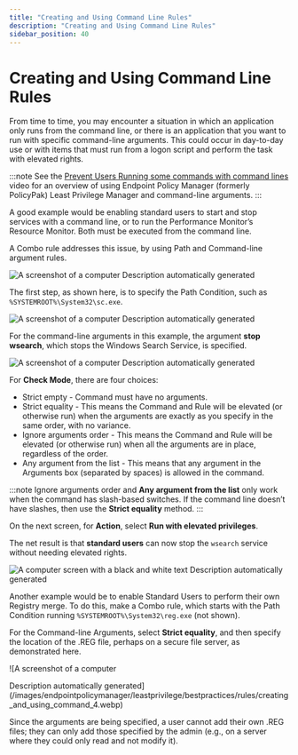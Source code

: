 ```yaml
---
title: "Creating and Using Command Line Rules"
description: "Creating and Using Command Line Rules"
sidebar_position: 40
---
```


# Creating and Using Command Line Rules

From time to time, you may encounter a situation in which an application only runs from the command
line, or there is an application that you want to run with specific command-line arguments. This
could occur in day-to-day use or with items that must run from a logon script and perform the task
with elevated rights.

:::note
See the
[Prevent Users Running some commands with command lines](/docs/endpointpolicymanager/components/endpointprivilegemanager/videolearningcenter/howtoandtechsupport/preventusercommands.md)
video for an overview of using Endpoint Policy Manager (formerly PolicyPak) Least Privilege Manager
and command-line arguments.
:::


A good example would be enabling standard users to start and stop services with a command line, or
to run the Performance Monitor’s Resource Monitor. Both must be executed from the command line.

A Combo rule addresses this issue, by using Path and Command-line argument rules.

![A screenshot of a computer Description automatically generated](/images/endpointpolicymanager/leastprivilege/bestpractices/rules/creating_and_using_command.webp)

The first step, as shown here, is to specify the Path Condition, such as
`%SYSTEMROOT%\System32\sc.exe`.

![A screenshot of a computer Description automatically generated](/images/endpointpolicymanager/leastprivilege/bestpractices/rules/creating_and_using_command_1.webp)

For the command-line arguments in this example, the argument **stop wsearch**, which stops the
Windows Search Service, is specified.

![A screenshot of a computer Description automatically generated](/images/endpointpolicymanager/leastprivilege/bestpractices/rules/creating_and_using_command_2.webp)

For **Check Mode**, there are four choices:

- Strict empty - Command must have no arguments.
- Strict equality - This means the Command and Rule will be elevated (or otherwise run) when the
  arguments are exactly as you specify in the same order, with no variance.
- Ignore arguments order - This means the Command and Rule will be elevated (or otherwise run) when
  all the arguments are in place, regardless of the order.
- Any argument from the list - This means that any argument in the Arguments box (separated by
  spaces) is allowed in the command.

:::note
Ignore arguments order and **Any argument from the list** only work when the command has
slash-based switches. If the command line doesn’t have slashes, then use the **Strict equality**
method.
:::


On the next screen, for **Action**, select **Run with elevated privileges**.

The net result is that **standard users** can now stop the `wsearch` service without needing
elevated rights.

![A computer screen with a black and white text Description automatically generated](/images/endpointpolicymanager/leastprivilege/bestpractices/rules/creating_and_using_command_3.webp)

Another example would be to enable Standard Users to perform their own Registry merge. To do this,
make a Combo rule, which starts with the Path Condition running `%SYSTEMROOT%\System32\reg.exe` (not
shown).

For the Command-line Arguments, select **Strict equality**, and then specify the location of the
.REG file, perhaps on a secure file server, as demonstrated here.

![A screenshot of a computer

Description automatically
generated](/images/endpointpolicymanager/leastprivilege/bestpractices/rules/creating_and_using_command_4.webp)

Since the arguments are being specified, a user cannot add their own .REG files; they can only add
those specified by the admin (e.g., on a server where they could only read and not modify it).
